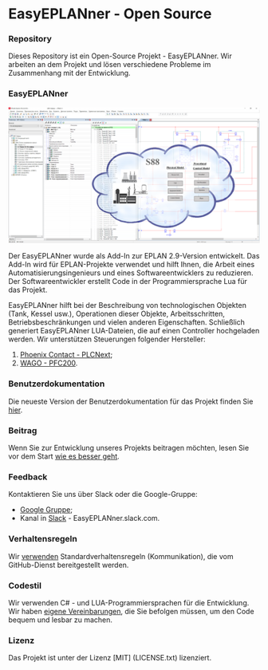 ﻿# EasyEPLANner - Open Source

### Repository

Dieses Repository ist ein Open-Source Projekt - EasyEPLANner.
Wir arbeiten an dem Projekt und lösen verschiedene Probleme im Zusammenhang mit der Entwicklung.

### EasyEPLANner
![](../user_manual/images/EasyEPLANnerPreview.png)

Der EasyEPLANner wurde als Add-In zur EPLAN 2.9-Version entwickelt. Das Add-In wird für EPLAN-Projekte verwendet und hilft Ihnen, die Arbeit eines Automatisierungsingenieurs und eines Softwareentwicklers zu reduzieren. Der Softwareentwickler erstellt Code in der Programmiersprache Lua für das Projekt.

EasyEPLANner hilft bei der Beschreibung von technologischen Objekten (Tank, Kessel usw.), Operationen dieser Objekte, Arbeitsschritten, Betriebsbeschränkungen und vielen anderen Eigenschaften. Schließlich generiert EasyEPLANner LUA-Dateien, die auf einen Controller hochgeladen werden. Wir unterstützen Steuerungen folgender Hersteller:

1. [Phoenix Contact - PLCNext](https://github.com/plcnext);
2. [WAGO - PFC200](https://github.com/WAGO).

### Benutzerdokumentation
Die neueste Version der Benutzerdokumentation für das Projekt finden Sie [hier](docs/user_manual/ReadMe.md).


### Beitrag
Wenn Sie zur Entwicklung unseres Projekts beitragen möchten, lesen Sie vor dem Start [wie es besser geht](docs/Contributing.md).


### Feedback
Kontaktieren Sie uns über Slack oder die Google-Gruppe:
* [Google Gruppe](https://groups.google.com/forum/#!forum/EasyEPLANner);
* Kanal in [Slack](https://slack.com) - EasyEPLANner.slack.com.


### Verhaltensregeln
Wir [verwenden](docs/CODE_OF_CONDUCT.md)
Standardverhaltensregeln (Kommunikation), die vom GitHub-Dienst bereitgestellt werden.


### Codestil
Wir verwenden C# - und LUA-Programmiersprachen für die Entwicklung. Wir haben [eigene Vereinbarungen](docs/codestyle.md), die Sie befolgen müssen, um den Code bequem und lesbar zu machen.


### Lizenz
Das Projekt ist unter der Lizenz [MIT] (LICENSE.txt) lizenziert.